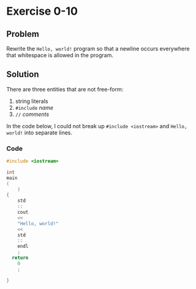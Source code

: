 # Exercise 0-10

## Problem
Rewrite the `Hello, world!` program so that a newline occurs everywhere that whitespace is allowed in the program.
## Solution
There are three entities that are not free-form:
1. string literals
2. `#include` _name_
3. `//` _comments_

In the code below, I could not break up `#include <iostream>` and `Hello, world!` into separate lines.

### Code
```Cpp
#include <iostream>

int 
main
(
    )
{
    std
    ::
    cout
    <<
    "Hello, world!"
    <<
    std
    ::
    endl
    ;
  return
    0
    ;

}
```
